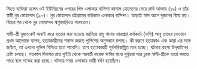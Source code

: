 নিহত ব্যক্তিরা হলেন ওই ইউনিয়নের ওপরের খিল এলাকার বাসিন্দা কামাল হোসেনের মেয়ে রুবি আক্তার (১৯) ও তাঁর স্বামী নুর মোহাম্মদ (২৮)। নুর মোহাম্মদ চট্টগ্রামের রাউজান এলাকার বাসিন্দা। আড়াই মাস আগে দুজনের বিয়ে হয়। বিয়ের পর থেকে নুর মোহাম্মদ শ্বশুরবাড়িতে থাকতেন।

স্বামী–স্ত্রী দুজনকেই জবাই করে হত্যার করা হয়েছে জানিয়ে রামু থানার ভারপ্রাপ্ত কর্মকর্তা (ওসি) আবু তাহের দেওয়ান প্রথম আলোকে বলেন, হত্যাকারীদের শনাক্ত করতে পুলিশের অনুসন্ধান চলছে। কী করণে হত্যাকাণ্ড এবং কারা এর সঙ্গে জড়িত, তা এখনো পুলিশ নিশ্চিত হতে পারেনি। তবে হত্যাকাণ্ডটি পূর্বপরিকল্পিত মনে হচ্ছে। ঘটনার রহস্য উদ্‌ঘাটনের চেষ্টা চলছে। গতকাল দিবাগত রাত দুইটা থেকে পরবর্তী কয়েক ঘণ্টার মধ্যে দুর্বৃত্তরা ঘরে ঢুকে স্বামী-স্ত্রীকে হত্যা করতে পারে বলে সন্দেহ করা হচ্ছে। ঘটনায় সময় এলাকায় ভারী বর্ষণ হয়েছিল।
